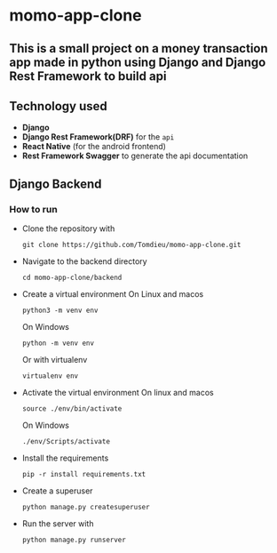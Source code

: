 # momo-app-clone



## This is a small project on a money transaction app made in python using Django and Django Rest Framework to build api

## Technology used
- **Django**
- **Django Rest Framework(DRF)** for the `api`
- **React Native** (for the android frontend)
- **Rest Framework Swagger** to generate the api documentation


## Django Backend

### How to run
- Clone the repository with
    ```
    git clone https://github.com/Tomdieu/momo-app-clone.git
    ```
- Navigate to the backend directory
    ```
    cd momo-app-clone/backend
    ```
- Create a virtual environment
    On Linux and macos
    ```
    python3 -m venv env
    ```
    On Windows
    ```
    python -m venv env
    ```
    Or with virtualenv
    ```
    virtualenv env
    ```
- Activate the virtual environment
    On linux and macos
    ```
    source ./env/bin/activate
    ```

    On Windows
    ```
    ./env/Scripts/activate
    ```
- Install the requirements
    ```
    pip -r install requirements.txt
    ```
- Create a superuser
    ```
    python manage.py createsuperuser
    ```
- Run the server with 
    ```
    python manage.py runserver
    ```
